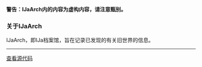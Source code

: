 **警告：IJaArch内的内容为虚构内容，请注意甄别。**

### 关于IJaArch

IJaArch，即IJa档案馆，旨在记录已发现的有关旧世界的信息。

---

[查看源代码](https://www.github.com/huameidudu/IJaArch/)
